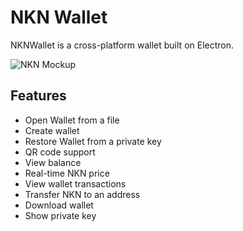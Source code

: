 # NKN Wallet

NKNWallet is a cross-platform wallet built on Electron.

![NKN Mockup](https://raw.githubusercontent.com/nknwallet/desktopwallet/master/src/images/mockup.png)

## Features

  - Open Wallet from a file
  - Create wallet
  - Restore Wallet from a private key
  - QR code support
  - View balance
  - Real-time NKN price
  - View wallet transactions
  - Transfer NKN to an address
  - Download wallet
  - Show private key
